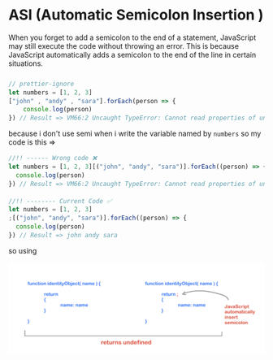 # ASI (Automatic Semicolon Insertion )

When you forget to add a semicolon to the end of a statement, JavaScript may still execute the code without throwing an error. This is because JavaScript automatically adds a semicolon to the end of the line in certain situations.

###

```js
// prettier-ignore
let numbers = [1, 2, 3]
["john" , "andy" , "sara"].forEach(person => {
    console.log(person)
}) // Result => VM66:2 Uncaught TypeError: Cannot read properties of undefined (reading 'forEach')
```

because i don't use semi when i write the variable named by `numbers` so my code is this =>

```js
//!! ------ Wrong code ❌
let numbers = [1, 2, 3][("john", "andy", "sara")].forEach((person) => {
  console.log(person)
}) // Result => VM66:2 Uncaught TypeError: Cannot read properties of undefined (reading 'forEach')

//!! -------- Current Code ✅
let numbers = [1, 2, 3]
;[("john", "andy", "sara")].forEach((person) => {
  console.log(person)
}) // Result => john andy sara
```

so using

<img src="ASI.jpg"/>
